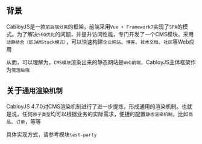 ## 背景

CabloyJS是一款`前后端分离`的框架，前端采用`Vue + Framework7`实现了`SPA`的模式。为了解决`SEO优化`的问题，并提升访问性能，专门开发了一个CMS模块，采用`动静结合（即JAMStack模式）`，可以快速构建`企业网站`、`博客`、`技术文档`、`社区`等Web应用

从而，可以理解为，`CMS模块`渲染出来的静态网站是`Web前端`，CabloyJS主体框架作为`管理后端`

## 关于`通用渲染机制`

CabloyJS 4.7.0对CMS渲染机制进行了进一步提炼，形成通用的渲染机制。也就是说，任何`原子类型`均可以根据业务的实际需求，便捷的配置`静态渲染机制`，比如`商品`、`订单`，等等

具体实现方式，请参考模块`test-party` 
